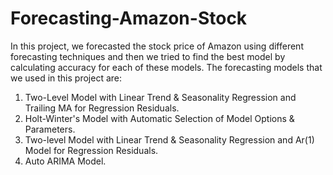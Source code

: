 # Forecasting-Amazon-Stock

In this project, we forecasted the stock price of Amazon using different forecasting techniques and then we tried to find the best model by calculating accuracy for each of these models. The forecasting models that we used in this project are:

1. Two-Level Model with Linear Trend & Seasonality Regression and Trailing MA for Regression Residuals.
2. Holt-Winter's Model with Automatic Selection of Model Options & Parameters.
3. Two-level Model with Linear Trend & Seasonality Regression and Ar(1) Model for Regression Residuals.
4. Auto ARIMA Model.
